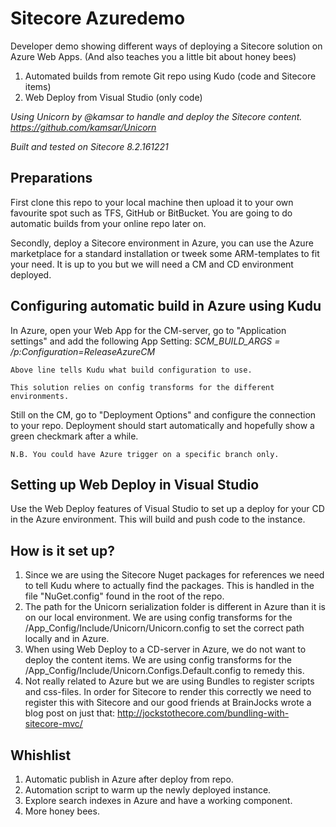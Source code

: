 # Sitecore Azuredemo
Developer demo showing different ways of deploying a Sitecore solution on Azure Web Apps. (And also teaches you a little bit about honey bees)

1. Automated builds from remote Git repo using Kudo (code and Sitecore items)
2. Web Deploy from Visual Studio (only code)

*Using Unicorn by @kamsar to handle and deploy the Sitecore content.
https://github.com/kamsar/Unicorn*

*Built and tested on Sitecore 8.2.161221*

## Preparations
First clone this repo to your local machine then upload it to your own favourite spot such as TFS, GitHub or BitBucket. You are going to do automatic builds from your online repo later on.

Secondly, deploy a Sitecore environment in Azure, you can use the Azure marketplace for a standard installation or tweek some ARM-templates to fit your need. It is up to you but we will need a CM and CD environment deployed.

## Configuring automatic build in Azure using Kudu
In Azure, open your Web App for the CM-server, go to "Application settings" and add the following App Setting:
*SCM_BUILD_ARGS = /p:Configuration=ReleaseAzureCM*
```
Above line tells Kudu what build configuration to use.

This solution relies on config transforms for the different environments.
```

Still on the CM, go to "Deployment Options" and configure the connection to your repo. Deployment should start automatically and hopefully show a green checkmark after a while.
```
N.B. You could have Azure trigger on a specific branch only.
```

## Setting up Web Deploy in Visual Studio
Use the Web Deploy features of Visual Studio to set up a deploy for your CD in the Azure environment. This will build and push code to the instance.

## How is it set up?
1. Since we are using the Sitecore Nuget packages for references we need to tell Kudu where to actually find the packages. This is handled in the file "NuGet.config" found in the root of the repo.
2. The path for the Unicorn serialization folder is different in Azure than it is on our local environment. We are using config transforms for the /App_Config/Include/Unicorn/Unicorn.config to set the correct path locally and in Azure.
3. When using Web Deploy to a CD-server in Azure, we do not want to deploy the content items. We are using config transforms for the /App_Config/Include/Unicorn.Configs.Default.config to remedy this.
4. Not really related to Azure but we are using Bundles to register scripts and css-files. In order for Sitecore to render this correctly we need to register this with Sitecore and our good friends at BrainJocks wrote a blog post on just that: http://jockstothecore.com/bundling-with-sitecore-mvc/ 

## Whishlist
1. Automatic publish in Azure after deploy from repo.
2. Automation script to warm up the newly deployed instance.
3. Explore search indexes in Azure and have a working component.
4. More honey bees.
